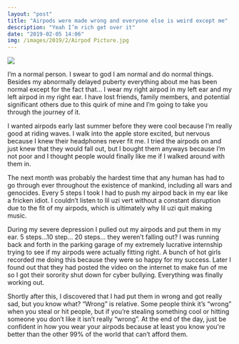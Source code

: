 ```yaml
---
layout: "post"
title: "Airpods were made wrong and everyone else is weird except me"
description: "Yeah I’m rich get over it"
date: "2019-02-05 14:06"
img: /images/2019/2/Airpod Picture.jpg
---
```

<img class="post-img" src="{{ site.baseurl}}/images/2019/2/Broke Pods.jpg">

I’m a normal person. I swear to god I am normal and do normal things. Besides my abnormally delayed puberty everything about me has been normal except for the fact that… I wear my right airpod in my left ear and my left airpod in my right ear. I have lost friends, family members, and potential significant others due to this quirk of mine and I’m going to take you through the journey of it.

I wanted airpods early last summer before they were cool because I’m really good at riding waves. I walk into the apple store excited, but nervous because I knew their headphones never fit me. I tried the airpods on and just knew that they would fall out, but I bought them anyways because I’m not poor and I thought people would finally like me if I walked around with them in.

The next month was probably the hardest time that any human has had to go through ever throughout the existence of mankind, including all wars and genocides. Every 5 steps I took I had to push my airpod back in my ear like a fricken idiot. I couldn’t listen to lil uzi vert without a constant disruption due to the fit of my airpods, which is ultimately why lil uzi quit making music.

During my severe depression I pulled out my airpods and put them in my ear. 5 steps…10 step… 20 steps… they weren’t falling out? I was running back and forth in the parking garage of my extremely lucrative internship trying to see if my airpods were actually fitting right. A bunch of hot girls recorded me doing this because they were so happy for my success. Later I found out that they had posted the video on the internet to make fun of me so I got their sorority shut down for cyber bullying. Everything was finally working out.

Shortly after this, I discovered that I had put them in wrong and got really sad, but you know what? “Wrong” is relative. Some people think it’s “wrong” when you steal or hit people, but if you’re stealing something cool or hitting someone you don’t like it isn’t really “wrong”. At the end of the day, just be confident in how you wear your airpods because at least you know you're better than the other 99% of the world that can’t afford them.  
